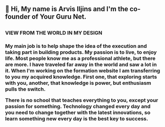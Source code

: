<h2>👋 Hi, My name is Arvis Iljins and I'm the co-founder of Your Guru Net.<h2>
<h3>VIEW FROM THE WORLD IN MY DESIGN<h3>

 My main job is to help shape the idea of the execution and taking part in building products. My passion is to live, to enjoy life. Most people know me as a professional athlete, but there are more. I have traveled far away in the world and saw a lot in it. When I'm working on the formation website I am transferring to you my acquired knowledge. First one, that exploring starts with you, another, that knowledge is power, but enthusiasm pulls the switch.

There is no school that teaches everything to you, except your passion for something. Technology changed every day and you need to change together with the latest innovations, so learn something new every day is the best key to success.
